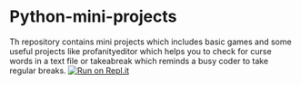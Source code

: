 # Python-mini-projects
Th repository contains mini projects which includes basic games and some useful projects like profanityeditor which helps you to check for curse words in a text file or takeabreak which reminds a busy coder to take regular breaks.
[![Run on Repl.it](https://repl.it/badge/github/ashwanijha04/Python-mini-projects)](https://repl.it/github/ashwanijha04/Python-mini-projects)